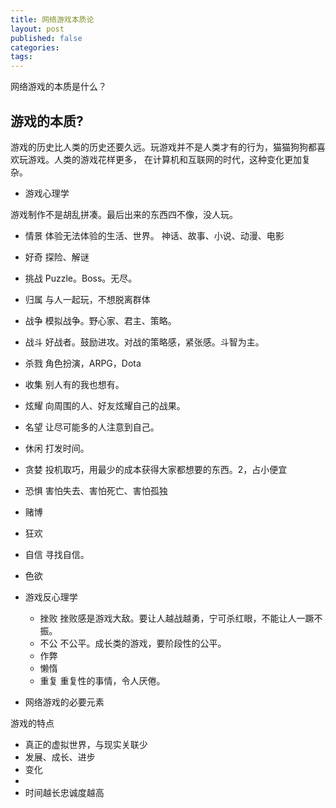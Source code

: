```yaml
---
title: 网络游戏本质论
layout: post
published: false
categories: 
tags: 
---
```


网络游戏的本质是什么？

游戏的本质?
----

游戏的历史比人类的历史还要久远。玩游戏并不是人类才有的行为，猫猫狗狗都喜欢玩游戏。人类的游戏花样更多，
在计算机和互联网的时代，这种变化更加复杂。


* 游戏心理学

游戏制作不是胡乱拼凑。最后出来的东西四不像，没人玩。

  * 情景 体验无法体验的生活、世界。 神话、故事、小说、动漫、电影
  * 好奇 探险、解谜
  * 挑战 Puzzle。Boss。无尽。
  * 归属 与人一起玩，不想脱离群体
  * 战争 模拟战争。野心家、君主、策略。
  * 战斗 好战者。鼓励进攻。对战的策略感，紧张感。斗智为主。
  * 杀戮 角色扮演，ARPG，Dota
  * 收集 别人有的我也想有。
  * 炫耀 向周围的人、好友炫耀自己的战果。
  * 名望 让尽可能多的人注意到自己。
  * 休闲 打发时间。
  * 贪婪 投机取巧，用最少的成本获得大家都想要的东西。2，占小便宜
  * 恐惧 害怕失去、害怕死亡、害怕孤独
  * 赌博 
  * 狂欢 
  * 自信 寻找自信。
  * 色欲 

* 游戏反心理学
  * 挫败 挫败感是游戏大敌。要让人越战越勇，宁可杀红眼，不能让人一蹶不振。
  * 不公 不公平。成长类的游戏，要阶段性的公平。
  * 作弊 
  * 懒惰 
  * 重复 重复性的事情，令人厌倦。

* 网络游戏的必要元素

游戏的特点

  * 真正的虚拟世界，与现实关联少
  * 发展、成长、进步
  * 变化
  * 
  * 时间越长忠诚度越高
